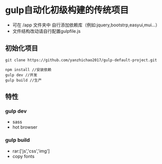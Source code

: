 # gulp自动化初级构建的传统项目
- 可在 /app 文件夹中 自行添加依赖库（例如:jquery,bootstrp,easyui,mui...）
- 文件结构改动请自行配置gulpfile.js

## 初始化项目
```
git clone https://github.com/yanzhichao2017/gulp-default-project.git
```
```
npm install //安装依赖
gulp dev //开发
gulp build //生产
```
## 特性
### gulp dev
- sass
- hot browser
### gulp build
- rar:['js','css','img']
- copy fonts
